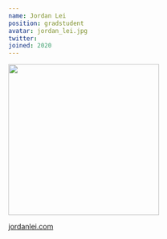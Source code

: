 ```yaml
---
name: Jordan Lei
position: gradstudent
avatar: jordan_lei.jpg
twitter: 
joined: 2020
---
```


<img width="300" src="{{site.baseurl}}/images/people/{{page.avatar}}" data-action="zoom">


[jordanlei.com](https://www.jordanlei.com)
